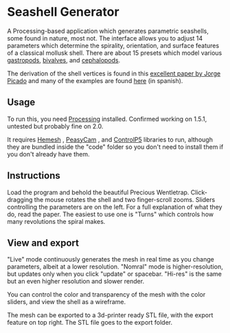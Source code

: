 # Seashell Generator

A Processing-based application which generates parametric seashells, some found in nature, most not.  The interface allows you to adjust 14 parameters which determine the spirality, orientation, and surface features of a classical mollusk shell. There are about 15 presets which model various [gastropods](http://en.wikipedia.org/wiki/Gastropoda), [bivalves](http://en.wikipedia.org/wiki/Bivalvia), and [cephalopods](http://en.wikipedia.org/wiki/Cephalopod).

The derivation of the shell vertices is found in this [excellent paper by Jorge Picado](http://www.mat.uc.pt/~picado/conchas/eng/article.pdf) and many of the examples are found [here](http://www.mat.uc.pt/~picado/conchas/exemplosindex.html) (in spanish).

## Usage

To run this, you need [Processing](http://www.processing.org) installed. Confirmed working on 1.5.1, untested but probably fine on 2.0.  

It requires [Hemesh](http://hemesh.wblut.com/2011/09/19/he_mesh-a-3d-library-for-processing/) , [PeasyCam](http://mrfeinberg.com/peasycam/) , and [ControlP5](http://www.sojamo.de/libraries/controlP5/) libraries to run, although they are bundled inside the "code" folder so you don't need to install them if you don't already have them.

## Instructions

Load the program and behold the beautiful Precious Wentletrap. Click-dragging the mouse rotates the shell and two finger-scroll zooms. Sliders controlling the parameters are on the left.  For a full explanation of what they do, read the paper. The easiest to use one is "Turns" which controls how many revolutions the spiral makes.

## View and export

"Live" mode continuously generates the mesh in real time as you change parameters, albeit at a lower resolution. "Nomral" mode is higher-resolution, but updates only when you click "update" or spacebar. "Hi-res" is the same but an even higher resolution and slower render.

You can control the color and transparency of the mesh with the color sliders, and view the shell as a wireframe.

The mesh can be exported to a 3d-printer ready STL file, with the export feature on top right. The STL file goes to the export folder.

